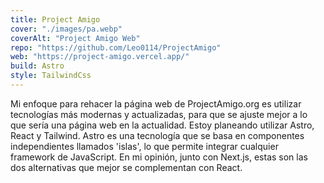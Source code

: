 ```yaml
---
title: Project Amigo
cover: "./images/pa.webp"
coverAlt: "Project Amigo Web"
repo: "https://github.com/Leo0114/ProjectAmigo"
web: "https://project-amigo.vercel.app/"
build: Astro
style: TailwindCss
---
```


Mi enfoque para rehacer la página web de ProjectAmigo.org es utilizar tecnologías más modernas y actualizadas, para que se ajuste mejor a lo que sería una página web en la actualidad. Estoy planeando utilizar Astro, React y Tailwind. Astro es una tecnología que se basa en componentes independientes llamados 'islas', lo que permite integrar cualquier framework de JavaScript. En mi opinión, junto con Next.js, estas son las dos alternativas que mejor se complementan con React.
